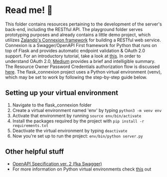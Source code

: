 # Read me! 🤖

This folder contains resources pertaining to the development of the server's back-end, including the RESTful API. The playground folder serves prototyping purposes and already contains a little demo project, which utilizes [Zalando's Connexion framework](https://github.com/zalando/connexion) for building a RESTful web service. Connexion is a Swagger/OpenAPI First framework for Python that runs on top of Flask and provides automatic endpoint validation & OAuth 2.0 support. For an introductory tutorial, take a look at [this](https://realpython.com/flask-connexion-rest-api/). In order to understand OAuth 2.0, [Medium](https://medium.com/google-cloud/understanding-oauth2-and-building-a-basic-authorization-server-of-your-own-a-beginners-guide-cf7451a16f66) provides a brief and intelligible summary. The Resource Owner Password Credentials authorization flow is discussed [here](https://medium.com/@ratrosy/building-a-basic-authorization-server-using-resource-owner-password-credentials-flow-a666d06900fb). The flask_connexion project uses a Python virtual environment (venv), which may be set to work by following the step-by-step guide below.

## Setting up your virtual environment

1. Navigate to the flask_connexion folder
2. Create a virtual environment named 'env' by typing `python3 -m venv env`
3. Activate that environment by running `source env/bin/activate`
4. Install the packages required by the project with `pip install -r requirements.txt`
5. Deactivate the virtual environment by typing `deactivate`
6. Now you're set up to run the project: `env/bin/python server.py`

## Other helpful stuff

* [OpenAPI Specification ver. 2 (fka Swagger)](https://swagger.io/docs/specification/2-0/basic-structure/)
* For more information on Python virtual environments check [this](https://docs.python.org/3/library/venv.html) out